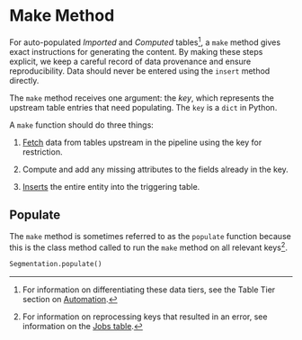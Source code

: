 # Make Method

For auto-populated *Imported* and *Computed* tables[^1], a `make` method gives exact
instructions for generating the content. By making these steps explicit, we keep a
careful record of data provenance and ensure reproducibility. Data should never be
entered using the `insert` method directly.

[^1]: For information on differentiating these data tiers, see the Table Tier section on
[Automation](../tabletiers#automation-imported-and-computed).

The `make` method receives one argument: the *key*, which represents the upstream table
entries that need populating. The `key` is a `dict` in Python. 

A `make` function should do three things:

1.  [Fetch](../../query-lang/common-commands#fetch) data from tables upstream in the
pipeline using the key for restriction.

2.  Compute and add any missing attributes to the fields already in the key.

3.  [Inserts](../../query-lang/common-commands#insert) the entire entity into the
triggering table.

## Populate

The `make` method is sometimes referred to as the `populate` function because this is
the class method called to run the `make` method on all relevant keys[^2].

[^2]: For information on reprocessing keys that resulted in an error, see information
on the [Jobs table](../../ref-integrity/distributed-computing). 

``` python
Segmentation.populate()
```    

